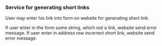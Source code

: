 ### Service for generating short links
User may enter his link into form on website for generating short link.

If user enter in the form some string, which not a link, website send error message.
If user enter in address row incorrect short link, website send error message.
